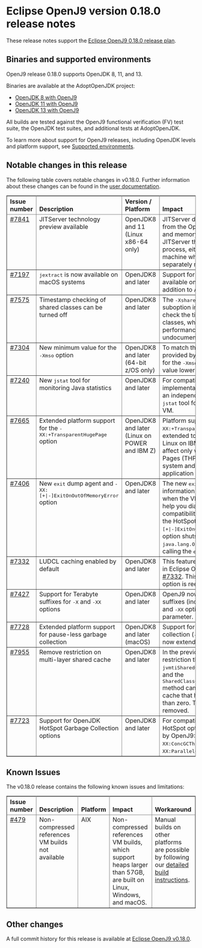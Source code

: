 <!--
* Copyright IBM Corp. and others 2019
*
* This program and the accompanying materials are made
* available under the terms of the Eclipse Public License 2.0
* which accompanies this distribution and is available at
* https://www.eclipse.org/legal/epl-2.0/ or the Apache
* License, Version 2.0 which accompanies this distribution and
* is available at https://www.apache.org/licenses/LICENSE-2.0.
*
* This Source Code may also be made available under the
* following Secondary Licenses when the conditions for such
* availability set forth in the Eclipse Public License, v. 2.0
* are satisfied: GNU General Public License, version 2 with
* the GNU Classpath Exception [1] and GNU General Public
* License, version 2 with the OpenJDK Assembly Exception [2].
*
* [1] https://www.gnu.org/software/classpath/license.html
* [2] https://openjdk.org/legal/assembly-exception.html
*
* SPDX-License-Identifier: EPL-2.0 OR Apache-2.0 OR GPL-2.0-only WITH Classpath-exception-2.0 OR GPL-2.0-only WITH OpenJDK-assembly-exception-1.0
-->

# Eclipse OpenJ9 version 0.18.0 release notes

These release notes support the [Eclipse OpenJ9 0.18.0 release plan](https://projects.eclipse.org/projects/technology.openj9/releases/0.18.0/plan).

## Binaries and supported environments

OpenJ9 release 0.18.0 supports OpenJDK 8, 11, and 13.

Binaries are available at the AdoptOpenJDK project:

- [OpenJDK 8 with OpenJ9](https://adoptopenjdk.net/archive.html?variant=openjdk8&jvmVariant=openj9)
- [OpenJDK 11 with OpenJ9](https://adoptopenjdk.net/archive.html?variant=openjdk11&jvmVariant=openj9)
- [OpenJDK 13 with OpenJ9](https://adoptopenjdk.net/archive.html?variant=openjdk13&jvmVariant=openj9)

All builds are tested against the OpenJ9 functional verification (FV) test suite, the OpenJDK test suites, and additional tests at AdoptOpenJDK.

To learn more about support for OpenJ9 releases, including OpenJDK levels and platform support, see [Supported environments](https://eclipse.org/openj9/docs/openj9_support/index.html).


## Notable changes in this release

The following table covers notable changes in v0.18.0. Further information about these changes can be found in the [user documentation](https://www.eclipse.org/openj9/docs/version0.18/).

<table cellpadding="4" cellspacing="0" summary="" width="100%" rules="all" frame="border" border="1"><thead align="left">
<tr valign="bottom">
<th valign="bottom">Issue number</th>
<th valign="bottom">Description</th>
<th valign="bottom">Version / Platform</th>
<th valign="bottom">Impact</th>
</tr>
</thead>
<tbody>

<tr><td valign="top"><a href="https://github.com/eclipse-openj9/openj9/issues/7841">#7841</a></td>
<td valign="top">JITServer technology preview available</td>
<td valign="top">OpenJDK8 and 11 (Linux x86-64 only)</td>
<td valign="top">JITServer decouples the JIT compiler from the OpenJ9 VM, freeing up CPU and memory for an application. JITServer then runs in its own process, either locally or on a remote machine where resources can be separately managed.</td>
</tr>

<tr><td valign="top"><a href="https://github.com/eclipse-openj9/openj9/issues/7197">#7197</a></td>
<td valign="top"><tt>jextract</tt> is now available on macOS systems</td>
<td valign="top">OpenJDK8 and later</td>
<td valign="top">Support for the <tt>jextract tool</tt> is now available on macOS platforms in addition to AIX and Linux.</td>
</tr>

<tr><td valign="top"><a href="https://github.com/eclipse-openj9/openj9/pull/7575">#7575</a></td>
<td valign="top">Timestamp checking of shared classes can be turned off</td>
<td valign="top">OpenJDK8 and later</td>
<td valign="top">The <tt>-Xshareclasses:noTimestampChecks</tt> suboption instructs the VM not to check the timestamps of shared classes, which can improve performance. This option is previously undocumented.</td>
</tr>

<tr><td valign="top"><a href="https://github.com/eclipse-openj9/openj9/pull/7304">#7304</a></td>
<td valign="top">New minimum value for the <tt>-Xmso</tt> option</td>
<td valign="top">OpenJDK8 and later (64-bit z/OS only)</td>
<td valign="top">To match the minimum stack space provided by z/OS, the minimum value for the <tt>-Xmso</tt> option is now 1 MB. A value lower than 1 MB is ignored.</td>
</tr>

<tr><td valign="top"><a href="https://github.com/eclipse-openj9/openj9/pull/7240">#7240</a></td>
<td valign="top">New <tt>jstat</tt> tool for monitoring Java statistics</td>
<td valign="top">OpenJDK8 and later</td>
<td valign="top">For compatibility with the HotSpot implementation, OpenJ9 now includes an independent implementation of the <tt>jstat</tt> tool for retrieving statistics on a VM.</td>
</tr>

<tr><td valign="top"><a href="https://github.com/eclipse-openj9/openj9/pull/7665">#7665</a></td>
<td valign="top">Extended platform support for the <tt>-XX:+TransparentHugePage</tt> option</td>
<td valign="top">OpenJDK8 and later (Linux on POWER and IBM Z)</td>
<td valign="top">Platform support for the <tt>-XX:+TransparentHugePage</tt> option is now extended to Linux on POWER and Linux on IBM Z. This option takes affect only when Transparent Huge Pages (THP) is set to <tt>madvise</tt> on your system and might increase your application footprint.</td>
</tr>

<tr><td valign="top"><a href="https://github.com/eclipse-openj9/openj9/pull/7406">#7406</a></td>
<td valign="top">New <tt>exit</tt> dump agent and <tt>-XX:[+|-]ExitOnOutOfMemoryError</tt> option</td>
<td valign="top">OpenJDK8 and later</td>
<td valign="top">The new <tt>exit</tt> dump agent saves information on the state of the VM when the VM shuts down, which can help you diagnose problems. For compatibility, OpenJ9 also supports the HotSpot option <tt>-XX:[+|-]ExitOnOutOfMemoryError</tt>. This option shuts down the VM when a <tt>java.lang.OutOfMemory</tt> error occurs by calling the <tt>exit</tt> dump agent.</td>
</tr>

<tr><td valign="top"><a href="https://github.com/eclipse-openj9/openj9/issues/7332">#7332</a></td>
<td valign="top">LUDCL caching enabled by default</td>
<td valign="top">OpenJDK8 and later</td>
<td valign="top">This feature was disabled by default in Eclipse OpenJ9 0.17.0 due to issue <a href="https://github.com/eclipse-openj9/openj9/issues/7332">#7332</a>. This issue is resolved and the option is reenabled.</td>
</tr>

<tr><td valign="top"><a href="https://github.com/eclipse-openj9/openj9/issues/7427">#7427</a></td>
<td valign="top">Support for Terabyte suffixes for <tt>-X</tt> and <tt>-XX</tt> options</td>
<td valign="top">OpenJDK8 and later</td>
<td valign="top">OpenJ9 now supports 't' and 'T' suffixes (indicating terabytes) for <tt>-X</tt> and <tt>-XX</tt> options that take a <tt>&lt;size&gt;</tt> parameter.</td>
</tr>

<tr><td valign="top"><a href="https://github.com/eclipse-openj9/openj9/pull/7728">#7728</a></td>
<td valign="top">Extended platform support for pause-less garbage collection</td>
<td valign="top">OpenJDK8 and later (macOS)</td>
<td valign="top">Support for pause-less garbage collection (<tt>-Xgc:concurrentScavenge</tt>) is now extended to macOS systems.</td>
</tr>

<tr><td valign="top"><a href="https://github.com/eclipse-openj9/openj9/pull/7955">#7955</a></td>
<td valign="top">Remove restriction on multi-layer shared cache</td>
<td valign="top">OpenJDK8 and later</td>
<td valign="top">In the previous release, there is a restriction that the <tt>jvmtiSharedCacheInfo.isCorrupt</tt> field and the  <tt>SharedClassCacheInfo.isCacheCorrupt()</tt> method cannot detect a corrupted cache that has a layer number other than zero. This restriction is now removed.</td>
</tr>

<tr><td valign="top"><a href="https://github.com/eclipse-openj9/openj9/pull/7723">#7723</a></td>
<td valign="top">Support for OpenJDK HotSpot Garbage Collection options</td>
<td valign="top">OpenJDK8 and later</td>
<td valign="top">For compatibility, the following HotSpot options are now supported by OpenJ9: <tt>-XX:ParallelGCThreads</tt>, <tt>-XX:ConcGCThreads</tt>, and <tt>-XX:ParallelCMSThreads</tt>.</td>
</tr>

</table>


## Known Issues

The v0.18.0 release contains the following known issues and limitations:

<table cellpadding="4" cellspacing="0" summary="" width="100%" rules="all" frame="border" border="1">
<thead align="left">
<tr valign="bottom">
<th valign="bottom">Issue number</th>
<th valign="bottom">Description</th>
<th valign="bottom">Platform</th>
<th valign="bottom">Impact</th>
<th valign="bottom">Workaround</th>
</tr>
</thead>
<tbody>

<tr><td valign="top"><a href="https://github.com/eclipse-openj9/openj9/issues/479">#479</a></td>
<td valign="top">Non-compressed references VM builds not available</td>
<td valign="top">AIX</td>
<td valign="top">Non-compressed references VM builds, which support heaps larger than 57GB, are built on Linux, Windows, and macOS. </td>
<td valign="top">Manual builds on other platforms are possible by following our <a href="https://github.com/eclipse-openj9/openj9/blob/master/buildenv/Build_Instructions_V8.md">detailed build instructions</a>.</td>
</tr>

</tbody>
</table>


## Other changes

A full commit history for this release is available at [Eclipse OpenJ9 v0.18.0](https://github.com/eclipse-openj9/openj9/releases/tag/openj9-0.18.0).
